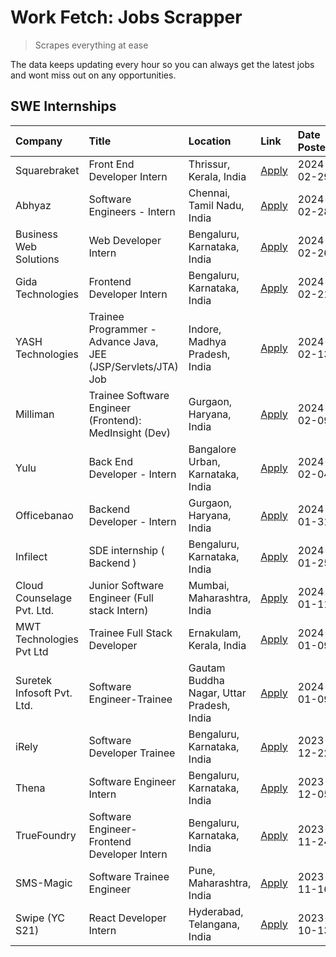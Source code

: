 # Work Fetch: Jobs Scrapper
> Scrapes everything at ease

The data keeps updating every hour so you can always get the latest jobs and wont miss out on any opportunities.

## SWE Internships
<!--START_SECTION:workfetch-->
| Company                    | Title                                                         | Location                                  | Link                                                                                                                                                                                                                                                                              | Date Posted   |
|:---------------------------|:--------------------------------------------------------------|:------------------------------------------|:----------------------------------------------------------------------------------------------------------------------------------------------------------------------------------------------------------------------------------------------------------------------------------|:--------------|
| Squarebraket               | Front End Developer Intern                                    | Thrissur, Kerala, India                   | [Apply](https://in.linkedin.com/jobs/view/front-end-developer-intern-at-squarebraket-3838541191?refId=3tUS3WpmZ6dAymZwH%2FG7%2Fg%3D%3D&trackingId=ISOljfYzvxTrJ3koNOIgHA%3D%3D&position=18&pageNum=0&trk=public_jobs_jserp-result_search-card)                                    | 2024-02-29    |
| Abhyaz                     | Software Engineers - Intern                                   | Chennai, Tamil Nadu, India                | [Apply](https://in.linkedin.com/jobs/view/software-engineers-intern-at-abhyaz-3842331306?refId=3tUS3WpmZ6dAymZwH%2FG7%2Fg%3D%3D&trackingId=7qPFH4t82tXZaUN806OrTA%3D%3D&position=24&pageNum=0&trk=public_jobs_jserp-result_search-card)                                           | 2024-02-28    |
| Business Web Solutions     | Web Developer Intern                                          | Bengaluru, Karnataka, India               | [Apply](https://in.linkedin.com/jobs/view/web-developer-intern-at-business-web-solutions-3839906144?refId=3tUS3WpmZ6dAymZwH%2FG7%2Fg%3D%3D&trackingId=g%2FnNajyitfgGx44Z8D4DLg%3D%3D&position=20&pageNum=0&trk=public_jobs_jserp-result_search-card)                              | 2024-02-26    |
| Gida Technologies          | Frontend Developer Intern                                     | Bengaluru, Karnataka, India               | [Apply](https://in.linkedin.com/jobs/view/frontend-developer-intern-at-gida-technologies-3836040945?refId=3tUS3WpmZ6dAymZwH%2FG7%2Fg%3D%3D&trackingId=oyyvFSYkxftOJrIQtjLovA%3D%3D&position=15&pageNum=0&trk=public_jobs_jserp-result_search-card)                                | 2024-02-21    |
| YASH Technologies          | Trainee Programmer - Advance Java, JEE (JSP/Servlets/JTA) Job | Indore, Madhya Pradesh, India             | [Apply](https://in.linkedin.com/jobs/view/trainee-programmer-advance-java-jee-jsp-servlets-jta-job-at-yash-technologies-3811759183?refId=3tUS3WpmZ6dAymZwH%2FG7%2Fg%3D%3D&trackingId=rfALfnbZ6g5au9sJxUYtKw%3D%3D&position=13&pageNum=0&trk=public_jobs_jserp-result_search-card) | 2024-02-13    |
| Milliman                   | Trainee Software Engineer (Frontend): MedInsight (Dev)        | Gurgaon, Haryana, India                   | [Apply](https://in.linkedin.com/jobs/view/trainee-software-engineer-frontend-medinsight-dev-at-milliman-3792874280?refId=3tUS3WpmZ6dAymZwH%2FG7%2Fg%3D%3D&trackingId=OXFT0Qne376YrOe2m9SKGQ%3D%3D&position=3&pageNum=0&trk=public_jobs_jserp-result_search-card)                  | 2024-02-09    |
| Yulu                       | Back End Developer - Intern                                   | Bangalore Urban, Karnataka, India         | [Apply](https://in.linkedin.com/jobs/view/back-end-developer-intern-at-yulu-3821682220?refId=3tUS3WpmZ6dAymZwH%2FG7%2Fg%3D%3D&trackingId=m48%2FgM94o%2F2boStIg3wziQ%3D%3D&position=7&pageNum=0&trk=public_jobs_jserp-result_search-card)                                          | 2024-02-04    |
| Officebanao                | Backend Developer - Intern                                    | Gurgaon, Haryana, India                   | [Apply](https://in.linkedin.com/jobs/view/backend-developer-intern-at-officebanao-3814263731?refId=3tUS3WpmZ6dAymZwH%2FG7%2Fg%3D%3D&trackingId=%2BkO3Z2JcwmAob9VKSwxGNA%3D%3D&position=21&pageNum=0&trk=public_jobs_jserp-result_search-card)                                     | 2024-01-31    |
| Infilect                   | SDE internship ( Backend )                                    | Bengaluru, Karnataka, India               | [Apply](https://in.linkedin.com/jobs/view/sde-internship-backend-at-infilect-3815120558?refId=3tUS3WpmZ6dAymZwH%2FG7%2Fg%3D%3D&trackingId=tbl2DfUkUWtVr%2F%2BbAOBX3g%3D%3D&position=22&pageNum=0&trk=public_jobs_jserp-result_search-card)                                        | 2024-01-25    |
| Cloud Counselage Pvt. Ltd. | Junior Software Engineer (Full stack Intern)                  | Mumbai, Maharashtra, India                | [Apply](https://in.linkedin.com/jobs/view/junior-software-engineer-full-stack-intern-at-cloud-counselage-pvt-ltd-3803132814?refId=3tUS3WpmZ6dAymZwH%2FG7%2Fg%3D%3D&trackingId=11uuWoKxxHyjgjvSdMJ14Q%3D%3D&position=23&pageNum=0&trk=public_jobs_jserp-result_search-card)        | 2024-01-11    |
| MWT Technologies Pvt Ltd   | Trainee Full Stack Developer                                  | Ernakulam, Kerala, India                  | [Apply](https://in.linkedin.com/jobs/view/trainee-full-stack-developer-at-mwt-technologies-pvt-ltd-3800921715?refId=3tUS3WpmZ6dAymZwH%2FG7%2Fg%3D%3D&trackingId=JeTxjRDFFYYukq7g17tGTg%3D%3D&position=4&pageNum=0&trk=public_jobs_jserp-result_search-card)                       | 2024-01-09    |
| Suretek Infosoft Pvt. Ltd. | Software Engineer-Trainee                                     | Gautam Buddha Nagar, Uttar Pradesh, India | [Apply](https://in.linkedin.com/jobs/view/software-engineer-trainee-at-suretek-infosoft-pvt-ltd-3800934643?refId=3tUS3WpmZ6dAymZwH%2FG7%2Fg%3D%3D&trackingId=pahOtulCHkXNOXBBOUalVg%3D%3D&position=14&pageNum=0&trk=public_jobs_jserp-result_search-card)                         | 2024-01-09    |
| iRely                      | Software Developer Trainee                                    | Bengaluru, Karnataka, India               | [Apply](https://in.linkedin.com/jobs/view/software-developer-trainee-at-irely-3801577534?refId=3tUS3WpmZ6dAymZwH%2FG7%2Fg%3D%3D&trackingId=tLreILZjpW9jttKz3539fw%3D%3D&position=9&pageNum=0&trk=public_jobs_jserp-result_search-card)                                            | 2023-12-22    |
| Thena                      | Software Engineer Intern                                      | Bengaluru, Karnataka, India               | [Apply](https://in.linkedin.com/jobs/view/software-engineer-intern-at-thena-3778731751?refId=3tUS3WpmZ6dAymZwH%2FG7%2Fg%3D%3D&trackingId=y%2FQ5GrJdwkBrfDs%2FJXmvKw%3D%3D&position=11&pageNum=0&trk=public_jobs_jserp-result_search-card)                                         | 2023-12-05    |
| TrueFoundry                | Software Engineer- Frontend Developer Intern                  | Bengaluru, Karnataka, India               | [Apply](https://in.linkedin.com/jobs/view/software-engineer-frontend-developer-intern-at-truefoundry-3790095058?refId=3tUS3WpmZ6dAymZwH%2FG7%2Fg%3D%3D&trackingId=bffL%2BRyvUrToqePplw8WeQ%3D%3D&position=10&pageNum=0&trk=public_jobs_jserp-result_search-card)                  | 2023-11-24    |
| SMS-Magic                  | Software Trainee Engineer                                     | Pune, Maharashtra, India                  | [Apply](https://in.linkedin.com/jobs/view/software-trainee-engineer-at-sms-magic-3761409781?refId=3tUS3WpmZ6dAymZwH%2FG7%2Fg%3D%3D&trackingId=Q23HKRNuNr7TBaxK%2FLKWbw%3D%3D&position=25&pageNum=0&trk=public_jobs_jserp-result_search-card)                                      | 2023-11-16    |
| Swipe (YC S21)             | React Developer Intern                                        | Hyderabad, Telangana, India               | [Apply](https://in.linkedin.com/jobs/view/react-developer-intern-at-swipe-yc-s21-3737600089?refId=3tUS3WpmZ6dAymZwH%2FG7%2Fg%3D%3D&trackingId=qlO2Dj5Rei%2F2MhBOS67TUw%3D%3D&position=12&pageNum=0&trk=public_jobs_jserp-result_search-card)                                      | 2023-10-13    |
<!--END_SECTION:workfetch-->
